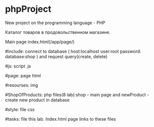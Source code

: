 # phpProject
New project on the programming language - PHP 

Каталог товаров в продовольственном магазине.

Main page index.html(/app/page/)

#include: connect to database (
host:localhost
user:root
password:
database:shop
) 
and request query(create, delete)

#js: script .js

#page: page html

#resourses: img

#ShopOfProducts: php files(8 lab):shop - main page and newProduct - create new product in database

#style: file css

#tasks: file this lab. Index.html page links to these files

